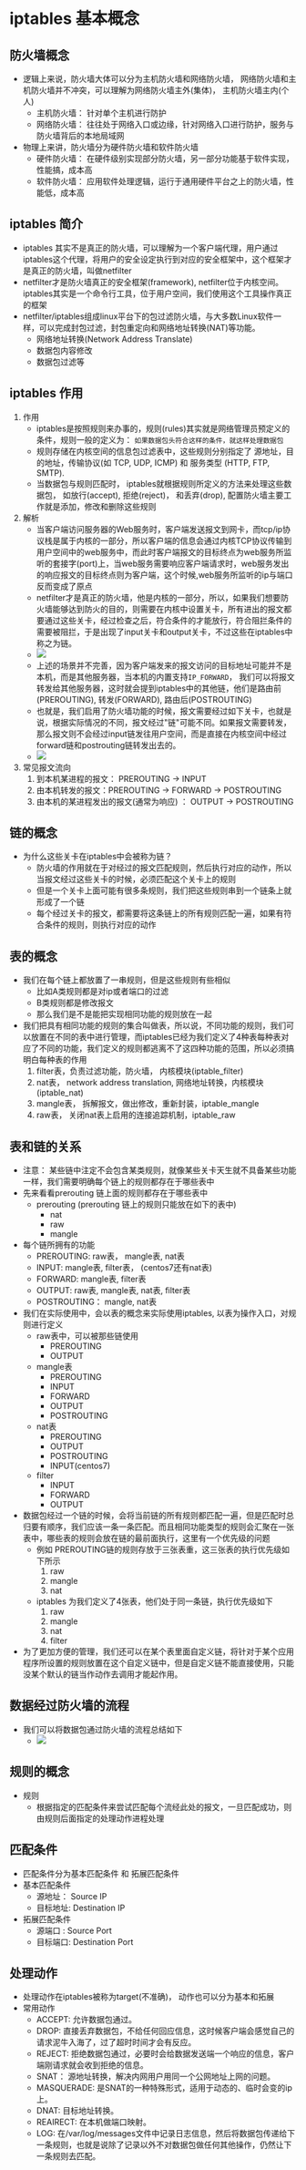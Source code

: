 # iptables 基本概念

## 防火墙概念

* 逻辑上来说，防火墙大体可以分为主机防火墙和网络防火墙， 网络防火墙和主机防火墙并不冲突，可以理解为网络防火墙主外(集体)， 主机防火墙主内(个人)
  * 主机防火墙： 针对单个主机进行防护
  * 网络防火墙： 往往处于网络入口或边缘，针对网络入口进行防护，服务与防火墙背后的本地局域网
* 物理上来讲，防火墙分为硬件防火墙和软件防火墙
  * 硬件防火墙： 在硬件级别实现部分防火墙，另一部分功能基于软件实现，性能搞，成本高
  * 软件防火墙： 应用软件处理逻辑，运行于通用硬件平台之上的防火墙，性能低，成本高

## iptables 简介

* iptables 其实不是真正的防火墙，可以理解为一个客户端代理，用户通过iptables这个代理，将用户的安全设定执行到对应的安全框架中，这个框架才是真正的防火墙，叫做netfilter
* netfilter才是防火墙真正的安全框架(framework), netfilter位于内核空间。iptables其实是一个命令行工具，位于用户空间，我们使用这个工具操作真正的框架
* netfilter/iptables组成linux平台下的包过滤防火墙，与大多数Linux软件一样，可以完成封包过滤，封包重定向和网络地址转换(NAT)等功能。
  * 网络地址转换(Network Address Translate)
  * 数据包内容修改
  * 数据包过滤等

## iptables 作用

1. 作用
   * iptables是按照规则来办事的，规则(rules)其实就是网络管理员预定义的条件，规则一般的定义为： `如果数据包头符合这样的条件，就这样处理数据包`
   * 规则存储在内核空间的信息包过滤表中，这些规则分别指定了 源地址，目的地址，传输协议(如 TCP, UDP, ICMP) 和 服务类型 (HTTP, FTP, SMTP).
   * 当数据包与规则匹配时， iptables就根据规则所定义的方法来处理这些数据包， 如放行(accept), 拒绝(reject)， 和丢弃(drop), 配置防火墙主要工作就是添加，修改和删除这些规则
2. 解析
   * 当客户端访问服务器的Web服务时，客户端发送报文到网卡，而tcp/ip协议栈是属于内核的一部分，所以客户端的信息会通过内核TCP协议传输到用户空间中的web服务中，而此时客户端报文的目标终点为web服务所监听的套接字(port)上，当web服务需要响应客户端请求时，web服务发出的响应报文的目标终点则为客户端，这个时候,web服务所监听的ip与端口反而变成了原点
   * netfilter才是真正的防火墙，他是内核的一部分，所以，如果我们想要防火墙能够达到防火的目的，则需要在内核中设置关卡，所有进出的报文都要通过这些关卡，经过检查之后，符合条件的才能放行，符合阻拦条件的需要被阻拦，于是出现了input关卡和output关卡，不过这些在iptables中称之为链。
   * ![](img/01_iptables基本原理.png)
   * 上述的场景并不完善，因为客户端发来的报文访问的目标地址可能并不是本机，而是其他服务器，当本机的内置支持`IP_FORWARD`， 我们可以将报文转发给其他服务器，这时就会提到iptables中的其他链，他们是路由前(PREROUTING), 转发(FORWARD), 路由后(POSTROUTING)
   * 也就是，我们启用了防火墙功能的时候，报文需要经过如下关卡，也就是说，根据实际情况的不同，报文经过"链"可能不同。如果报文需要转发，那么报文则不会经过input链发往用户空间，而是直接在内核空间中经过forward链和postrouting链转发出去的。
   * ![](img/02_iptables转发流程.png)
3. 常见报文流向
   1. 到本机某进程的报文： PREROUTING -> INPUT
   2. 由本机转发的报文：PREROUTING -> FORWARD -> POSTROUTING
   3. 由本机的某进程发出的报文(通常为响应) ： OUTPUT -> POSTROUTING

## 链的概念

* 为什么这些关卡在iptables中会被称为链？ 
  * 防火墙的作用就在于对经过的报文匹配规则，然后执行对应的动作，所以当报文经过这些关卡的时候，必须匹配这个关卡上的规则
  * 但是一个关卡上面可能有很多条规则，我们把这些规则串到一个链条上就形成了一个链
  * 每个经过关卡的报文，都需要将这条链上的所有规则匹配一遍，如果有符合条件的规则，则执行对应的动作

## 表的概念

* 我们在每个链上都放置了一串规则，但是这些规则有些相似
  * 比如A类规则都是对ip或者端口的过滤
  * B类规则都是修改报文
  * 那么我们是不是能把实现相同功能的规则放在一起
* 我们把具有相同功能的规则的集合叫做表，所以说，不同功能的规则，我们可以放置在不同的表中进行管理，而iptables已经为我们定义了4种表每种表对应了不同的功能，我们定义的规则都逃离不了这四种功能的范围，所以必须搞明白每种表的作用
  1. filter表，负责过滤功能，防火墙， 内核模块(iptable_filter)
  2. nat表， network address translation, 网络地址转换，内核模块(iptable_nat)
  3. mangle表， 拆解报文，做出修改，重新封装，iptable_mangle
  4. raw表， 关闭nat表上启用的连接追踪机制，iptable_raw

## 表和链的关系

* 注意： 某些链中注定不会包含某类规则，就像某些关卡天生就不具备某些功能一样，我们需要明确每个链上的规则都存在于哪些表中
* 先来看看prerouting 链上面的规则都存在于哪些表中
  * prerouting (prerouting 链上的规则只能放在如下的表中)
    * nat
    * raw
    * mangle
* 每个链所拥有的功能
  * PREROUTING: raw表， mangle表, nat表
  * INPUT: mangle表, filter表， (centos7还有nat表)
  * FORWARD: mangle表, filter表
  * OUTPUT: raw表, mangle表, nat表, filter表
  * POSTROUTING： mangle, nat表
* 我们在实际使用中，会以表的概念来实际使用iptables, 以表为操作入口，对规则进行定义
  * raw表中，可以被那些链使用
    * PREROUTING
    * OUTPUT
  * mangle表
    * PREROUTING
    * INPUT
    * FORWARD
    * OUTPUT
    * POSTROUTING
  * nat表
    * PREROUTING
    * OUTPUT
    * POSTROUTING
    * INPUT(centos7)
  * filter
    * INPUT
    * FORWARD
    * OUTPUT
* 数据包经过一个链的时候，会将当前链的所有规则都匹配一遍，但是匹配时总归要有顺序，我们应该一条一条匹配。而且相同功能类型的规则会汇聚在一张表中，哪些表的规则会放在链的最前面执行，这里有一个优先级的问题
  * 例如 PREROUTING链的规则存放于三张表重，这三张表的执行优先级如下所示
    1. raw
    2. mangle
    3. nat
  * iptables 为我们定义了4张表，他们处于同一条链，执行优先级如下
    1. raw
    2. mangle
    3. nat
    4. filter
* 为了更加方便的管理，我们还可以在某个表里面自定义链，将针对于某个应用程序所设置的规则放置在这个自定义链中，但是自定义链不能直接使用，只能没某个默认的链当作动作去调用才能起作用。

## 数据经过防火墙的流程

* 我们可以将数据包通过防火墙的流程总结如下
  * ![](img/03_iptables数据包流程.png)

## 规则的概念

* 规则
  * 根据指定的匹配条件来尝试匹配每个流经此处的报文，一旦匹配成功，则由规则后面指定的处理动作进程处理

## 匹配条件

* 匹配条件分为基本匹配条件 和 拓展匹配条件
* 基本匹配条件
  * 源地址： Source IP
  * 目标地址: Destination IP
* 拓展匹配条件
  * 源端口 : Source Port
  * 目标端口: Destination Port

## 处理动作

* 处理动作在iptables被称为target(不准确)， 动作也可以分为基本和拓展
* 常用动作
  * ACCEPT: 允许数据包通过。
  * DROP: 直接丢弃数据包，不给任何回应信息，这时候客户端会感觉自己的请求泥牛入海了，过了超时时间才会有反应。
  * REJECT: 拒绝数据包通过，必要时会给数据发送端一个响应的信息，客户端刚请求就会收到拒绝的信息。
  * SNAT： 源地址转换，解决内网用户用同一个公网地址上网的问题。
  * MASQUERADE: 是SNAT的一种特殊形式，适用于动态的、临时会变的ip上。
  * DNAT: 目标地址转换。
  * REAIRECT: 在本机做端口映射。
  * LOG: 在/var/log/messages文件中记录日志信息，然后将数据包传递给下一条规则，也就是说除了记录以外不对数据包做任何其他操作，仍然让下一条规则去匹配。